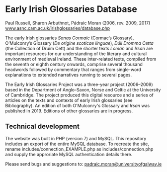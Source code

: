 # Early Irish Glossaries Database

Paul Russell, Sharon Arbuthnot, Pádraic Moran (2006, rev. 2009, 2017)\
www.asnc.cam.ac.uk/irishglossaries/database.php

The early Irish glossaries _Sanas Cormaic_ (Cormac’s Glossary), O’Mulconry’s Glossary (_De origine scoticae linguae_), _Dúil Dromma Cetta_
(the Collection of Druim Cett) and the shorter texts _Loman_ and _Irsan_ are important resources for our understanding 
of the literary and cultural environment of medieval Ireland. These inter-related texts, compiled from the seventh or 
eighth century onwards, comprise several thousand headwords followed by commentary that ranges from single-word explanations 
to extended narratives running to several pages.

The Early Irish Glossaries Project was a three-year project (2006–2009) based in the Department of Anglo-Saxon, Norse and Celtic 
at the University of Cambridge. The project produced this digital resource and a series of articles on the texts and contexts of 
early Irish glossaries (see Bibliography). An edition of both O'Mulconry's Glossary and _Irsan_ was published in 2019. Editions of 
other glossaries are in progress. 

## Technical development

The website was built in PHP (version 7) and MySQL. This repository includes an export of the entire MySQL database. To recreate the site, 
rename includes/connection_EXAMPLE.php as includes/connection.php and supply the approriate MySQL authentication details there.

Please send bugs and suggestions to: padraic.moran@universityofgalway.ie
